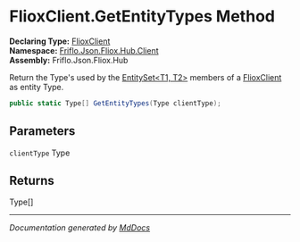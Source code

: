 ﻿<!--  
  <auto-generated>   
    The contents of this file were generated by a tool.  
    Changes to this file may be list if the file is regenerated  
  </auto-generated>   
-->

# FlioxClient.GetEntityTypes Method

**Declaring Type:** [FlioxClient](../index.md)  
**Namespace:** [Friflo.Json.Fliox.Hub.Client](../../index.md)  
**Assembly:** Friflo.Json.Fliox.Hub

Return the Type's used by the [EntitySet\<T1, T2\>](../../EntitySet-2/index.md) members of a [FlioxClient](../index.md) as entity Type. 

```csharp
public static Type[] GetEntityTypes(Type clientType);
```

## Parameters

`clientType`  Type

## Returns

Type\[\]

___

*Documentation generated by [MdDocs](https://github.com/ap0llo/mddocs)*
